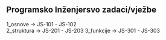 ## Programsko Inženjersvo zadaci/vježbe

1_osnove -> JS-101 - JS-102  
2_struktura -> JS-201 - JS-203
3_funkcije -> JS-301 - JS-303
